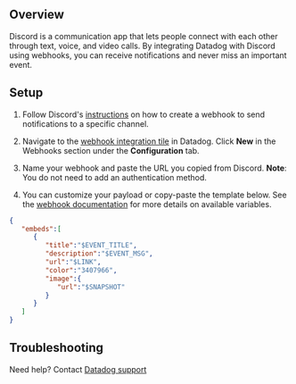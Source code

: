 ## Overview

Discord is a communication app that lets people connect with each other through text, voice, and video calls. By integrating Datadog with Discord using webhooks, you can receive notifications and never miss an important event.

## Setup

1. Follow Discord's [instructions](https://support.discord.com/hc/en-us/articles/228383668-Intro-to-Webhooks) on how to create a webhook to send notifications to a specific channel.

2. Navigate to the [webhook integration tile](https://app.datadoghq.com/integrations/webhooks) in Datadog. Click **New** in the Webhooks section under the **Configuration** tab.

3. Name your webhook and paste the URL you copied from Discord. **Note**: You do not need to add an authentication method.

4. You can customize your payload or copy-paste the template below. See the [webhook documentation](https://docs.datadoghq.com/integrations/webhooks/#usage) for more details on available variables.

```json
{
   "embeds":[
      {
         "title":"$EVENT_TITLE",
         "description":"$EVENT_MSG",
         "url":"$LINK",
         "color":"3407966",
         "image":{
            "url":"$SNAPSHOT"
         }
      }
   ]
}
```

## Troubleshooting

Need help? Contact [Datadog support](https://docs.datadoghq.com/help/)